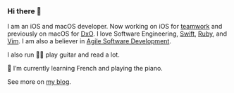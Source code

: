 ### Hi there 👋

I am an iOS and macOS developer. Now working on iOS for [teamwork](https://teamwork.com) and previously on macOS for [DxO](https://www.dxo.com/dxo-photolab/). I love Software Engineering, [Swift](https://swift.org), [Ruby](https://www.ruby-lang.org/en/), and [Vim](https://www.vim.org). I am also a believer in [Agile Software Development](http://agilemanifesto.org).

I also run 🏃‍♂️ play guitar and read a lot.

🌱 I’m currently learning French and playing the piano.

See more on [my blog](https://josealobato.com).

<!--
**josealobato/josealobato** is a ✨ _special_ ✨ repository because its `README.md` (this file) appears on your GitHub profile.

Here are some ideas to get you started:

- 🔭 I’m currently working on ...
- 🌱 I’m currently learning ...
- 👯 I’m looking to collaborate on ...
- 🤔 I’m looking for help with ...
- 💬 Ask me about ...
- 📫 How to reach me: ...
- 😄 Pronouns: ...
- ⚡ Fun fact: ...
-->
